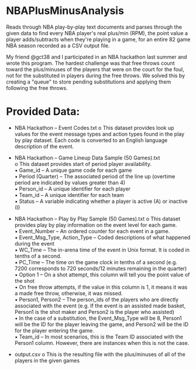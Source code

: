 # NBAPlusMinusAnalysis
Reads through NBA play-by-play text documents and parses through the given data to find every NBA player's real plus/min (RPM), the point value a player adds/subtracts when they're playing in a game, for an entire 82 game NBA season recorded as a CSV output file. 

My friend @gct38 and I participated in an NBA hackathon last summer and wrote this program. The hardest challenge was that free throws count toward the plus/minuses of the players that were on the court for the foul, not for the substituted in players during the free throws. We solved this by creating a "queue" to store pending substitutions and applying them following the free throws.

# Provided Data:
- NBA Hackathon – Event Codes.txt
o This dataset provides look up values for the event message types and action types found in the play by play dataset. Each code is converted to an English language description of the event.

- NBA Hackathon – Game Lineup Data Sample (50 Games).txt <br />
o This dataset provides start of period player availability. <br />
▪ Game_id – A unique game code for each game <br />
▪ Period (Quarter) – The associated period of the line up (overtime period are indicated by values greater than 4) <br />
▪ Person_id – A unique identifier for each player <br />
▪ Team_id – A unique identifier for each team <br />
▪ Status – A variable indicating whether a player is active (A) or inactive (I) <br />

- NBA Hackathon – Play by Play Sample (50 Games).txt
o This dataset provides play by play information on the event level for each game. <br />
▪ Event_Number – An ordered counter for each event in a game. <br />
▪ Event_Msg_Type, Action_Type – Coded descriptions of what happened during the event <br />
▪ WC_Time – The in-arena time of the event in Unix format. It is coded in tenths of a second. <br />
▪ PC_Time – The time on the game clock in tenths of a second (e.g. 7200 corresponds to 720 seconds/12 minutes remaining in the quarter) <br />
▪ Option 1 – On a shot attempt, this column will tell you the point value of the shot <br />
• On free throw attempts, if the value in this column is 1, it means it was a made free throw, otherwise, it was missed. <br />
▪ Person1, Person2 – The person_ids of the players who are directly associated with the event (e.g. If the event is an assisted made basket, Person1 is the shot maker and Person2 is the player who assisted) <br />
• In the case of a substitution, the Event_Msg_Type will be 8, Person1 will be the ID for the player leaving the game, and Person2 will be the ID for the player entering the game. <br />
▪ Team_id – In most scenarios, this is the Team ID associated with the Person1 column. However, there are instances when this is not the case. <br />

- output.csv
o This is the resulting file with the plus/minuses of all of the players in the given games


